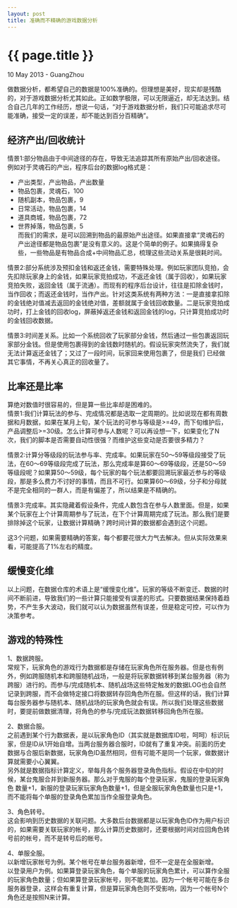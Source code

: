 ```yaml
---
layout: post
title: 准确而不精确的游戏数据分析
---
```


 {{ page.title }}
================
<p class="meta">10 May 2013 - GuangZhou</p>


做数据分析，都希望自己的数据是100%准确的。但理想是美好，现实却是残酷的，对于游戏数据分析尤其如此。正如数学极限，可以无限逼近，却无法达到。结合自己几年的工作经历，想说一句话，“对于游戏数据分析，我们只可能追求尽可能准确，接受一定的误差，却不能达到百分百精确”。    
    
   
   
经济产出/回收统计 
-----------------------
情景1:部分物品由于中间途径的存在，导致无法追踪其所有原始产出/回收途径。例如对于灵魂石的产出，程序后台的数据log格式是：  
*  产出类型，产出物品，产出数量   
*  物品包裹，灵魂石，100   
*  随机副本，物品包裹，9   
*  日常活动，物品包裹，14   
*  道具商城，物品包裹，72    
*  世界掉落，物品包裹，5   
而我们的需求，是可以回溯到物品的最原始产出途径。如果直接拿“灵魂石的产出途径都是物品包裹”是没有意义的。这是个简单的例子。如果搞得复杂些，一些物品是有物品合成+中间物品汇总，梳理这些流动关系是很耗时间。   
    

情景2:部分系统涉及预扣金钱和返还金钱，需要特殊处理。例如玩家团队竞拍，会先扣除玩家身上的金钱，如果玩家竞拍成功，不返还金钱（属于回收），如果玩家竞拍失败，返回金钱（属于流通）。而现有的程序后台设计，往往是扣除金钱时，当作回收；而返还金钱时，当作产出。针对这类系统有两种方法：一是直接拿扣除的金钱绝对值减去返回的金钱绝对值，差额就属于金钱回收数量。二是玩家竞拍成功时，打上金钱的回收log，屏蔽掉返还金钱和返回金钱的log，只计算竞拍成功时的金钱回收数据。


情景3:时间差关系。比如一个系统回收了玩家部分金钱，然后通过一些包裹返回玩家部分金钱。但是使用包裹得到的金钱数时随机的。假设玩家突然流失了，我们就无法计算返还金钱了；又过了一段时间，玩家回来使用包裹了，但是我们
已经做其它事情，不再关心真正的回收量了。   
    
   

比率还是比率
-----------------------
算绝对数值时很容易的，但是算一些比率却是困难的。   
情景1:我们计算玩法的参与、完成情况都是选取一定周期的。比如说现在都有周数据和月数据，如果在某月上旬，某个玩法的可参与等级是>=49，而下旬维护后，产品调整后>=30级。怎么计算可参与人数呢？可以再设想一下，如果变化了N次，我们的脚本是否需要自动性很强？而维护这些变动是否要很多精力？    

情景2:计算分等级段的玩法参与率、完成率。如果玩家在50～59等级段接受了玩法，在60～69等级段完成了玩法，那么完成率是算60～69等级段，还是50～59等级段呢？如果算50～59级，每个玩家的每个玩法都要回溯玩家最近参与的等级段，那是多么费力不讨好的事情，而且不可行。如果算60～69级，分子和分母就不是完全相同的一群人，而是有偏差了，所以结果是不精确的。    

情景3:完成率。其实隐藏着假设条件，完成人数包含在参与人数里面。但是，如果某个玩家在上个计算周期参与了玩法，在下个计算周期完成了玩法。那么我们是要排除掉这个玩家，让数据计算精确？跨时间计算的数据都会遇到这个问题。   

 这3个问题，如果需要精确的答案，每个都要花很大力气去解决。但从实际效果来看，可能提高了1%左右的精度。   


缓慢变化维    
-----------------------   
以上问题，在数据仓库的术语上是“缓慢变化维”。玩家的等级不断变迁、数据的时间不断前进，导致我们的一些计算只能接受有误差的形式。只要数据结果保持着趋势，不产生多大波动，我们就可以认为数据虽然有误差，但是稳定可控，可以作为决策参考。   
   
   
   
游戏的特殊性    
-----------------------
1、数据跨服。   
常规下，玩家角色的游戏行为数据都是存储在玩家角色所在服务器。但是也有例外，例如跨服随机本和跨服随机战场，一般是将玩家数据转移到某台服务器（称为跨服）进行的。而参与/完成随机本、随机战场这些特定触发的数据LOG也会自然记录到跨服，而不会做特定接口将数据转存回角色所在服。但这样的话，我们计算 每台服务器参与随机本、随机战场的玩家角色就会有误。所以我们处理这些数据时，要提前做数据清理，将角色的参与/完成玩法数据转移回角色所在服。    
    
    
2、数据合服。   
之前遇到某个行为数据表，是以玩家角色ID（其实就是数据库ID啦，呵呵）标识玩家，但是ID从1开始自增。当两台服务器合服时，ID就有了重复冲突。前面的历史数据与合服后新数据，玩家角色ID虽然相同，但有可能不是同一个玩家，做数据计算就需要小心翼翼。    
另外就是数据指标计算定义，举每月各个服务器登录角色指标。假设在中旬的时候，某台鬼服合并到新服务器。那么对于鬼服的每个登录玩家，鬼服的登录玩家角色 数量+1，新服的登录玩家玩家角色数量+1，但是全服玩家角色数量也只是+1，而不能将每个单服的登录角色累加当作全服登录角色。    


3、角色转号。     
这会影响到历史数据的关联问题。大多数后台数据都是以玩家角色ID作为用户标识的，如果需要关联玩家的帐号，那么计算历史数据时，还要根据时间对应回角色转号前的帐号，而不是转号后的帐号。  

4、单服全服。   
以新增玩家帐号为例。某个帐号在单台服务器新增，但不一定是在全服新增。    
以登录用户为例。如果算登录玩家角色，每个单服的玩家角色累计，可以算作全服的玩家角色数量；但如果算登录玩家帐号，则不能累加。因为一个帐号可能在多台服务器登录，这样会有重复计算，但是算玩家角色则不受影响，因为一个帐号N个角色还是按照N来计算。




